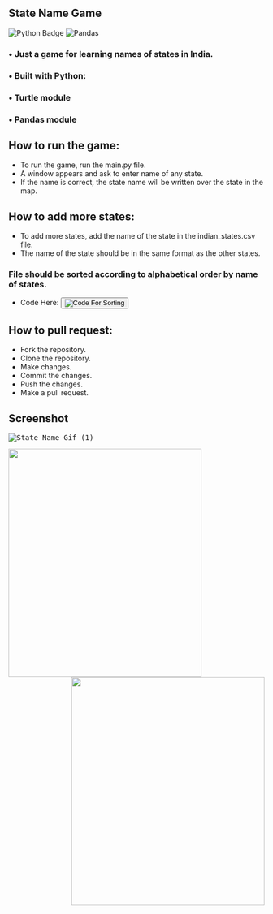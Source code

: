 ## State Name Game

![Python Badge](https://img.shields.io/badge/Python-3776AB?style=for-the-badge&logo=python&logoColor=white)
![Pandas](https://img.shields.io/badge/pandas-%23150458.svg?style=for-the-badge&logo=pandas&logoColor=white)
### • Just a game for learning names of states in India.

### • Built with Python:
### • Turtle module
### • Pandas module

## How to run the game:

* To run the game, run the main.py file.
* A window appears and ask to enter name of any state.
* If the name is correct, the state name will be written over the state in the map.

## How to add more states:
* To add more states, add the name of the state in the indian_states.csv file.
* The name of the state should be in the same format as the other states.
### File should be sorted according to alphabetical order by name of states.
* Code Here: 
<a href="https://colab.research.google.com/drive/1J3fZUqeQyZBKJ3RGutnQB2FiwHN3ulEf?usp=sharing"><button>
![Code For Sorting](https://img.shields.io/badge/Colab-F9AB00?style=for-the-badge&logo=googlecolab&color=525252)

</button></a>

## How to pull request:
* Fork the repository.
* Clone the repository.
* Make changes.
* Commit the changes.
* Push the changes.
* Make a pull request.

## Screenshot
<kbd>

![State Name Gif (1)](https://user-images.githubusercontent.com/62820550/228886711-77359e86-0417-4663-ab52-08d32c2d562a.gif)

</kbd>


<img align="left" src="https://user-images.githubusercontent.com/62820550/228632428-0610e3dd-bca3-4c16-b62a-7a38da4406d0.png" width="380px" height="450px"/>
<img align="right" src="https://user-images.githubusercontent.com/62820550/228632447-e6867058-85e8-408b-a964-dcb4829f7fda.png" width="380px" height="450px"/>
